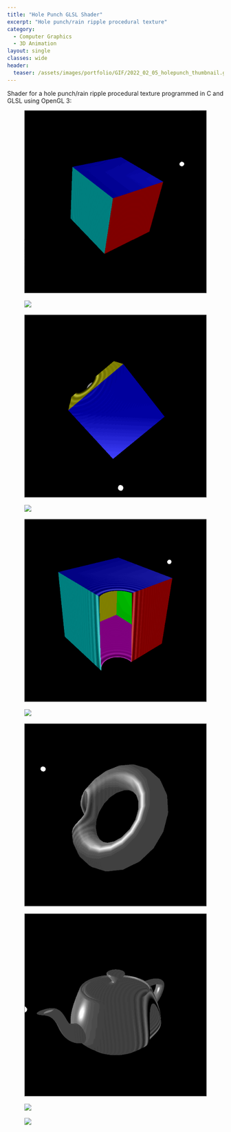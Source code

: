 ```yaml
---
title: "Hole Punch GLSL Shader"
excerpt: "Hole punch/rain ripple procedural texture"
category:
  - Computer Graphics
  - 3D Animation
layout: single
classes: wide
header:
  teaser: /assets/images/portfolio/GIF/2022_02_05_holepunch_thumbnail.gif
---
```


Shader for a hole punch/rain ripple procedural texture programmed in C and GLSL using OpenGL 3:

<figure class="align-center">
	<a href="/assets/images/portfolio/GIF/2022_02_05_holepunch_0.gif"><img src="/assets/images/portfolio/GIF/2022_02_05_holepunch_0.gif"></a>
</figure>

<figure class="align-center">
	<a href="/assets/images/portfolio/GIF/2022_02_05_holepunch_9.gif"><img src="/assets/images/portfolio/GIF/2022_02_05_holepunch_9.gif"></a>
</figure>

<figure class="align-center">
	<a href="/assets/images/portfolio/GIF/2022_02_05_holepunch_1.gif"><img src="/assets/images/portfolio/GIF/2022_02_05_holepunch_1.gif"></a>
</figure>

<figure class="align-center">
	<a href="/assets/images/portfolio/GIF/2022_02_05_holepunch_2.gif"><img src="/assets/images/portfolio/GIF/2022_02_05_holepunch_2.gif"></a>
</figure>

<figure class="align-center">
	<a href="/assets/images/portfolio/GIF/2022_02_05_holepunch_3.gif"><img src="/assets/images/portfolio/GIF/2022_02_05_holepunch_3.gif"></a>
</figure>

<figure class="align-center">
	<a href="/assets/images/portfolio/GIF/2022_02_05_holepunch_4.gif"><img src="/assets/images/portfolio/GIF/2022_02_05_holepunch_4.gif"></a>
</figure>

<figure class="align-center">
	<a href="/assets/images/portfolio/GIF/2022_02_05_holepunch_5.gif"><img src="/assets/images/portfolio/GIF/2022_02_05_holepunch_5.gif"></a>
</figure>

<figure class="align-center">
	<a href="/assets/images/portfolio/GIF/2022_02_05_holepunch_6.gif"><img src="/assets/images/portfolio/GIF/2022_02_05_holepunch_6.gif"></a>
</figure>

<figure class="align-center">
	<a href="/assets/images/portfolio/GIF/2022_02_05_holepunch_7.gif"><img src="/assets/images/portfolio/GIF/2022_02_05_holepunch_7.gif"></a>
</figure>

<figure class="align-center">
	<a href="/assets/images/portfolio/GIF/2022_02_05_holepunch_8.gif"><img src="/assets/images/portfolio/GIF/2022_02_05_holepunch_8.gif"></a>
</figure>
